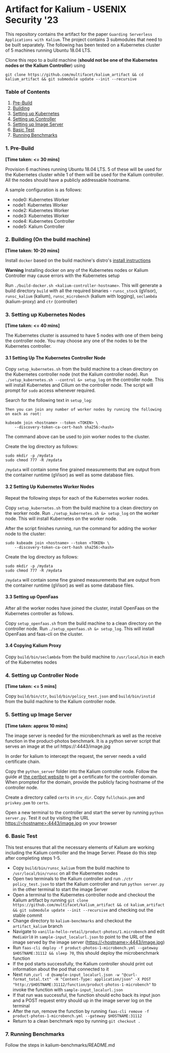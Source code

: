 # Artifact for Kalium - USENIX Security '23

This repository contains the artifact for the paper `Guarding Serverless Applications with Kalium`. The project contains 3 submodules that need to be built separately. The following has been tested on a Kubernetes cluster of 5 machines running Ubuntu 18.04 LTS.

Clone this repo to a build machine (**should not be one of the Kubernetes nodes or the Kalium Controller**) using
```
git clone https://github.com/multifacet/kalium_artifact && cd kalium_artifact && git submodule update --init --recursive
```

### Table of Contents
1. [Pre-Build](#pre-build)
2. [Building](#building)
3. [Setting up Kubernetes](#setup_kubernetes)
4. [Setting up Controller](#setup_controller)
5. [Setting up Image Server](#imgsrvr)
6. [Basic Test](#test)
7. [Running Benchmarks](#benchmarks)

### 1. Pre-Build <a name="pre-build"></a>
**[Time taken: <= 30 mins]**

Provision 6 machines running Ubuntu 18.04 LTS. 5 of these will be used for the Kubernetes cluster while 1 of them will be used for the Kalium controller. All the nodes should have a publicly addressable hostname.

A sample configuration is as follows:
- node0: Kubernetes Worker
- node1: Kubernetes Worker
- node2: Kubernetes Worker
- node3: Kubernetes Worker
- node4: Kubernetes Controller
- node5: Kalium Controller

### 2. Building (On the build machine) <a name="building"></a>
**[Time taken: 10-20 mins]**

Install `docker` based on the build machine's distro's [install instructions](https://docs.docker.com/engine/install/)

**Warning** Installing docker on any of the Kubernetes nodes or Kalium Controller may cause errors with the Kubernetes setup

Run `./build-docker.sh <kalium-controller-hostname>`. This will generate a build directory `build` with all the required binaries - `runsc_stock` (gVisor), `runsc_kalium` (kalium), `runsc_microbench` (kalium with logging), `seclambda` (kalium-proxy) and `ctr` (controller)

### 3. Setting up Kubernetes Nodes <a name="setup_kubernetes"></a>
**[Time taken: <= 40 mins]**

The Kubernetes cluster is assumed to have 5 nodes with one of them being the controller node. You may choose any one of the nodes to be the Kubernetes controller.

#### 3.1 Setting Up The Kubernetes Controller Node

Copy `setup_kubernetes.sh` from the build machine to a clean directory on the Kubernetes controller node (not the Kalium controller node). Run `./setup_kubernetes.sh --control &> setup_log` on the controller node. This will install Kubernetes and Cilium on the controller node. The script will prompt for `sudo` access whenever required.

Search for the following text in `setup_log`:
```
Then you can join any number of worker nodes by running the following on each as root:

kubeadm join <hostname> --token <TOKEN> \
	--discovery-token-ca-cert-hash sha256:<hash>
```

The command above can be used to join worker nodes to the cluster.

Create the log directory as follows:
```
sudo mkdir -p /mydata
sudo chmod 777 -R /mydata 
```

`/mydata` will contain some fine grained measurements that are output from the container runtime (gVisor) as well as some database files.

#### 3.2 Setting Up Kubernetes Worker Nodes
Repeat the following steps for each of the Kubernetes worker nodes.

Copy `setup_kubernetes.sh` from the build machine to a clean directory on the worker node. Run `./setup_kubernetes.sh &> setup_log` on the worker node. This will install Kubernetes on the worker node. 

After the script finishes running, run the command for adding the worker node to the cluster:
```
sudo kubeadm join <hostname> --token <TOKEN> \
	--discovery-token-ca-cert-hash sha256:<hash>
```

Create the log directory as follows:
```
sudo mkdir -p /mydata
sudo chmod 777 -R /mydata
```

`/mydata` will contain some fine grained measurements that are output from the container runtime (gVisor) as well as some database files.


#### 3.3 Setting up OpenFaas
After all the worker nodes have joined the cluster, install OpenFaas on the Kubernetes controller as follows.

Copy `setup_openfaas.sh` from the build machine to a clean directory on the controller node. Run `./setup_openfaas.sh &> setup_log`. This will install OpenFaas and faas-cli on the cluster.

#### 3.4 Copying Kalium Proxy
Copy `build/bin/seclambda` from the build machine to `/usr/local/bin` in each of the Kubernetes nodes

### 4. Setting up Controller Node <a name="setup_controller"></a>
**[Time taken: <= 5 mins]**

Copy `build/bin/ctr`, `build/bin/policy_test.json` and `build/bin/instid` from the build machine to the Kalium controller node.

### 5. Setting up Image Server <a name="imgsrvr"></a>
**[Time taken: approx 10 mins]**

The image server is needed for the microbenchmark as well as the receive function in the product-photos benchmark. It is a python server script that serves an image at the url https://<hostname>:4443/image.jpg

In order for kalium to intercept the request, the server needs a valid certificate chain.

Copy the `python_server` folder into the Kalium controller node. Follow the guide at [the certbot website](https://certbot.eff.org/instructions?ws=other&os=ubuntubionic) to get a certificate for the controller domain. When prompted for the domain, provide the publicly facing hostname of the controller node.

Create a directory called `certs` in `srv_dir`. Copy `fullchain.pem` and `privkey.pem` to `certs`.

Open a new terminal to the controller and start the server by running `python server.py`. Test it out by visiting the URL [https://\<hostname\>:4443/image.jpg]() on your browser

### 6. Basic Test <a name="test"></a>
This test ensures that all the necessary elements of Kalium are working including the Kalium controller and the Image Server. Please do this step after completing steps 1-5.

- Copy `build/bin/runsc_kalium` from the build machine to `/usr/local/bin/runsc` on all the Kubernetes nodes
- Open two terminals to the Kalium controller and run `./ctr policy_test.json` to start the Kalium controller and run `python server.py` in the other terminal to start the image Server
- Open a terminal to the Kubernetes controller node and checkout the Kalium artifact by running `git clone https://github.com/multifacet/kalium_artifact && cd kalium_artifact && git submodule update --init --recursive` and checking out the stable commit
- Change directory to `kalium-benchmarks` and checkout the `artifact_kalium` branch
- Navigate to `vanilla-hello-retail/product-photos/1.microbench` and edit `MediaUrl0` in `sample-input_localurl.json` to point to the URL of the image served by the image server ([https://\<hostname\>:4443/image.jpg]())
- Run `faas-cli deploy -f product-photos-1-microbench.yml --gateway $HOSTNAME:31112 && sleep 70`, this should deploy the microbenchmark function
- If the pod starts successfully, the Kalium controller should print out information about the pod that connected to it
- Next run ,`curl -d @sample-input_localurl.json -w "@curl-format_total.txt" -H "Content-Type: application/json" -X POST "http://$HOSTNAME:31112/function/product-photos-1-microbench"` to invoke the function with `sample-input_localurl.json`
- If that run was successful, the function should echo back its input json and a POST request entry should up in the image server log on the terminal
- After the run, remove the function by running `faas-cli remove -f product-photos-1-microbench.yml --gateway $HOSTNAME:31112`
- Return to a clean benchmark repo by running `git checkout .`


### 7. Running Benchmarks <a name="benchmarks"></a>

Follow the steps in kalium-benchmarks/README.md
